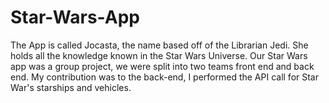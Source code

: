 # Star-Wars-App
The App is called Jocasta, the name based off of the Librarian Jedi. She holds all the knowledge known in the Star Wars Universe. Our Star Wars app was a group project, we were split into two teams front end and back end. My contribution was to the back-end, I performed the API call for Star War's starships and vehicles. 
